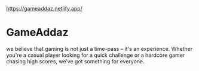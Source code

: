 https://gameaddaz.netlify.app/
# GameAddaz
we believe that gaming is not just a time-pass – it's an experience. Whether you're a casual player looking for a quick challenge or a hardcore gamer chasing high scores, we’ve got something for everyone.




